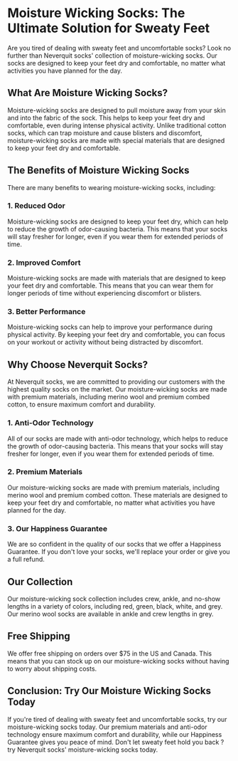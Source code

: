 # Moisture Wicking Socks: The Ultimate Solution for Sweaty Feet

Are you tired of dealing with sweaty feet and uncomfortable socks? Look no further than Neverquit socks' collection of moisture-wicking socks. Our socks are designed to keep your feet dry and comfortable, no matter what activities you have planned for the day.

## What Are Moisture Wicking Socks?

Moisture-wicking socks are designed to pull moisture away from your skin and into the fabric of the sock. This helps to keep your feet dry and comfortable, even during intense physical activity. Unlike traditional cotton socks, which can trap moisture and cause blisters and discomfort, moisture-wicking socks are made with special materials that are designed to keep your feet dry and comfortable.

## The Benefits of Moisture Wicking Socks

There are many benefits to wearing moisture-wicking socks, including:

### 1. Reduced Odor

Moisture-wicking socks are designed to keep your feet dry, which can help to reduce the growth of odor-causing bacteria. This means that your socks will stay fresher for longer, even if you wear them for extended periods of time.

### 2. Improved Comfort

Moisture-wicking socks are made with materials that are designed to keep your feet dry and comfortable. This means that you can wear them for longer periods of time without experiencing discomfort or blisters.

### 3. Better Performance

Moisture-wicking socks can help to improve your performance during physical activity. By keeping your feet dry and comfortable, you can focus on your workout or activity without being distracted by discomfort.

## Why Choose Neverquit Socks?

At Neverquit socks, we are committed to providing our customers with the highest quality socks on the market. Our moisture-wicking socks are made with premium materials, including merino wool and premium combed cotton, to ensure maximum comfort and durability.

### 1. Anti-Odor Technology

All of our socks are made with anti-odor technology, which helps to reduce the growth of odor-causing bacteria. This means that your socks will stay fresher for longer, even if you wear them for extended periods of time.

### 2. Premium Materials

Our moisture-wicking socks are made with premium materials, including merino wool and premium combed cotton. These materials are designed to keep your feet dry and comfortable, no matter what activities you have planned for the day.

### 3. Our Happiness Guarantee

We are so confident in the quality of our socks that we offer a Happiness Guarantee. If you don't love your socks, we'll replace your order or give you a full refund.

## Our Collection

Our moisture-wicking sock collection includes crew, ankle, and no-show lengths in a variety of colors, including red, green, black, white, and grey. Our merino wool socks are available in ankle and crew lengths in grey.

## Free Shipping

We offer free shipping on orders over $75 in the US and Canada. This means that you can stock up on our moisture-wicking socks without having to worry about shipping costs.

## Conclusion: Try Our Moisture Wicking Socks Today

If you're tired of dealing with sweaty feet and uncomfortable socks, try our moisture-wicking socks today. Our premium materials and anti-odor technology ensure maximum comfort and durability, while our Happiness Guarantee gives you peace of mind. Don't let sweaty feet hold you back ? try Neverquit socks' moisture-wicking socks today.